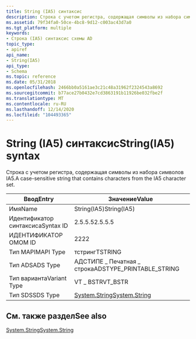 ```yaml
---
title: String (IA5) синтаксис
description: Строка с учетом регистра, содержащая символы из набора символов IA5.
ms.assetid: 79f34fa0-50ce-4bc8-9d12-c003ac43d7a0
ms.tgt_platform: multiple
keywords:
- Строка (IA5) синтаксис схемы AD
topic_type:
- apiref
api_name:
- String(IA5)
api_type:
- Schema
ms.topic: reference
ms.date: 05/31/2018
ms.openlocfilehash: 2466bb0a5161ae3c21c48a31962f2324543a8692
ms.sourcegitcommit: b77ace27b0432e7cd3863191b11926be032fbe2f
ms.translationtype: MT
ms.contentlocale: ru-RU
ms.lasthandoff: 12/14/2020
ms.locfileid: "104493365"
---
```

# <a name="stringia5-syntax"></a><span data-ttu-id="c6642-104">String (IA5) синтаксис</span><span class="sxs-lookup"><span data-stu-id="c6642-104">String(IA5) syntax</span></span>

<span data-ttu-id="c6642-105">Строка с учетом регистра, содержащая символы из набора символов IA5.</span><span class="sxs-lookup"><span data-stu-id="c6642-105">A case-sensitive string that contains characters from the IA5 character set.</span></span>



| <span data-ttu-id="c6642-106">Ввод</span><span class="sxs-lookup"><span data-stu-id="c6642-106">Entry</span></span> | <span data-ttu-id="c6642-107">Значение</span><span class="sxs-lookup"><span data-stu-id="c6642-107">Value</span></span> |
|--------------|------------------------------------------------------------------------|
| <span data-ttu-id="c6642-108">Имя</span><span class="sxs-lookup"><span data-stu-id="c6642-108">Name</span></span>         | <span data-ttu-id="c6642-109">String(IA5)</span><span class="sxs-lookup"><span data-stu-id="c6642-109">String(IA5)</span></span>                                                            |
| <span data-ttu-id="c6642-110">Идентификатор синтаксиса</span><span class="sxs-lookup"><span data-stu-id="c6642-110">Syntax ID</span></span>    | <span data-ttu-id="c6642-111">2.5.5.5</span><span class="sxs-lookup"><span data-stu-id="c6642-111">2.5.5.5</span></span>                                                                |
| <span data-ttu-id="c6642-112">ИДЕНТИФИКАТОР OM</span><span class="sxs-lookup"><span data-stu-id="c6642-112">OM ID</span></span>        | <span data-ttu-id="c6642-113">22</span><span class="sxs-lookup"><span data-stu-id="c6642-113">22</span></span>                                                                     |
| <span data-ttu-id="c6642-114">Тип MAPI</span><span class="sxs-lookup"><span data-stu-id="c6642-114">MAPI Type</span></span>    | <span data-ttu-id="c6642-115">тстринг</span><span class="sxs-lookup"><span data-stu-id="c6642-115">TSTRING</span></span>                                                                |
| <span data-ttu-id="c6642-116">Тип ADS</span><span class="sxs-lookup"><span data-stu-id="c6642-116">ADS Type</span></span>     | <span data-ttu-id="c6642-117">АДСТИПЕ \_ Печатная \_ строка</span><span class="sxs-lookup"><span data-stu-id="c6642-117">ADSTYPE\_PRINTABLE\_STRING</span></span>                                             |
| <span data-ttu-id="c6642-118">Тип варианта</span><span class="sxs-lookup"><span data-stu-id="c6642-118">Variant Type</span></span> | <span data-ttu-id="c6642-119">VT \_ BSTR</span><span class="sxs-lookup"><span data-stu-id="c6642-119">VT\_BSTR</span></span>                                                               |
| <span data-ttu-id="c6642-120">Тип SDS</span><span class="sxs-lookup"><span data-stu-id="c6642-120">SDS Type</span></span>     | [<span data-ttu-id="c6642-121">System.String</span><span class="sxs-lookup"><span data-stu-id="c6642-121">System.String</span></span>](/dotnet/api/system.string) |



## <a name="see-also"></a><span data-ttu-id="c6642-122">См. также раздел</span><span class="sxs-lookup"><span data-stu-id="c6642-122">See also</span></span>

<dl> <dt>

[<span data-ttu-id="c6642-123">System.String</span><span class="sxs-lookup"><span data-stu-id="c6642-123">System.String</span></span>](/dotnet/api/system.string)
</dt> </dl>

 

 
